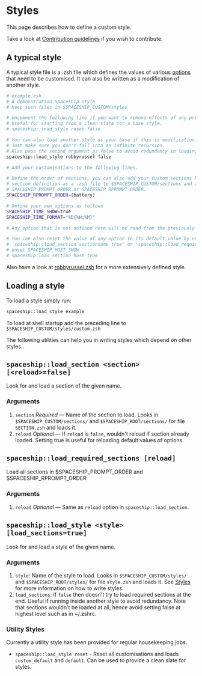 # Styles

This page describes how to define a custom style.

Take a look at [Contribution guidelines](../CONTRIBUTING.md) if you wish to contribute.

## A typical style

A typical style file is a .zsh file which defines the values of various [options](./docs/Options.md) that need to be customised. It can also be written as a modification of another style.

```zsh
# example.zsh
# A demonstration Spaceship style
# Keep such files in $SPACESHIP_CUSTOM/styles

# Uncomment the following line if you want to remove effects of any previously loaded styles.
# Useful for starting from a clean slate for a base style.
# spaceship::load_style reset false

# You can also load another style as your base if this is modification.
# Just make sure you don't fall into an infinite recursion.
# Also pass the second argument as false to avoid redundancy in loading sections.
spaceship::load_style robbyrussel false

# Add your customisations to the following lines.

# Define the order of sections, you can also add your custom sections by adding the appropriate
# section definition as a .zsh file to $SPACESHIP_CUSTOM/sections and adding it to either
# SPACESHIP_PROMPT_ORDER or SPACESHIP_RPROMPT_ORDER.
SPACESHIP_RPROMPT_ORDER=(battery)

# Define your own options as follows
SPACESHIP_TIME_SHOW=true
SPACESHIP_TIME_FORMAT="%D{%H:%M}"

# Any option that is not defined here will be read from the previously loaded style.

# You can also reset the value of any option to its default value by unsetting it and running
# 'spaceship::load_section sectionname true' or 'spaceship::load_required_section true'
# unset SPACESHIP_HOST_SHOW
# spaceship:load_section host true
```

Also have a look at [robbyrussel.zsh](../styles/robbyrussel.zsh) for a more extensively defined style.

## Loading a style

To load a style simply run:

```zsh
spaceship::load_style example
```

To load at shell startup add the preceding line to `$SPACESHIP_CUSTOM/styles/custom.zsh`


The following utilities can help you in writing styles which depend on other styles..

## `spaceship::load_section <section> [<reload>=false]`

Look for and load a section of the given name.

### Arguments

1. `section` _Required_ — Name of the section to load. Looks in `$SPACESHIP_CUSTOM/sections/` and `$SPACESHIP_ROOT/sections/` for file `SECTION.zsh` and loads it.
2. `reload` _Optional_ — If `reload` is `false`, wouldn't reload if section already loaded. Setting true is useful for reloading default values of options.

## `spaceship::load_required_sections [reload]`

Load all sections in $SPACESHIP_PROMPT_ORDER and $SPACESHIP_RPROMPT_ORDER

### Arguments

1. `reload` _Optional_ — Same as `reload` option in `spaceship::load_section`.

## `spaceship::load_style <style> [load_sections=true]`

Look for and load a style of the given name.

### Arguments

1. `style`: Name of the style to load. Looks in `$SPACESHIP_CUSTOM/styles/` and `$SPACESHIP_ROOT/styles/` for file `style.zsh` and loads it. See [Styles](./Styles.md) for more information on how to write styles.
2. `load_sections`: If `false` then doesn't try to load required sections at the end. Useful if running inside another style to avoid redundancy. Note that sections wouldn't be loaded at all, hence avoid setting false at highest level such as in ~/.zshrc.

### Utility Styles

Currently a utility style has been provided for regular housekeeping jobs.

* `spaceship::load_style reset` - Reset all customisations and loads `custom_default` and `default`. Can be used to provide a clean slate for styles.